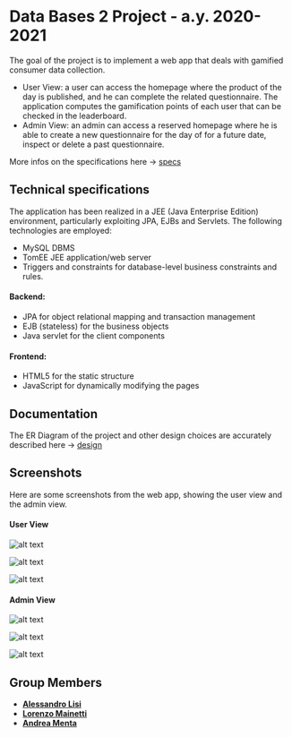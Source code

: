 # Data Bases 2 Project - a.y. 2020-2021
The goal of the project is to implement a web app that deals with gamified consumer data collection.
- User View: a user can access the homepage where the product of the day is published, and he can complete the related questionnaire. The application computes the gamification points of each user that can be checked in the leaderboard.
- Admin View: an admin can access a reserved homepage where he is able to create a new questionnaire for the day of for a future date, inspect or delete a past questionnaire.

More infos on the specifications here -> [specs](https://github.com/PrivateAbstractAleLisi/gamified-webapp-lisi-mainetti-menta/tree/main/specs)

## Technical specifications
The application has been realized in a JEE (Java Enterprise Edition) environment, particularly exploiting JPA, EJBs and Servlets.
The following technologies are employed:
- MySQL DBMS
- TomEE JEE application/web server
- Triggers and constraints for database-level business constraints and rules.
#### Backend:
- JPA for object relational mapping and transaction management
- EJB (stateless) for the business objects
- Java servlet for the client components
#### Frontend:
- HTML5 for the static structure
- JavaScript for dynamically modifying the pages

## Documentation
The ER Diagram of the project and other design choices are accurately described here -> [design](https://github.com/PrivateAbstractAleLisi/gamified-webapp-lisi-mainetti-menta/tree/main/design)

## Screenshots
Here are some screenshots from the web app, showing the user view and the admin view.
#### User View
![alt text](https://i.ibb.co/QmVzJwV/User-Homepage.png)

![alt text](https://i.ibb.co/9hcy25j/User-Leaderboard.png)

![alt text](https://i.ibb.co/PYqpWnR/User-Questionnaire2.png)

#### Admin View
![alt text](https://i.ibb.co/VYxLvkt/Admin-Homepage.png)

![alt text](https://i.ibb.co/jLgVfL3/Admin-Past-Questionnaires.png)

![alt text](https://i.ibb.co/g6JVgJP/Admin-Inspection-Page.png)


## Group Members
- [__Alessandro Lisi__](https://github.com/PrivateAbstractAleLisi)
- [__Lorenzo Mainetti__](https://github.com/LorenzoMainetti)
- [__Andrea Menta__](https://github.com/Menta99)
